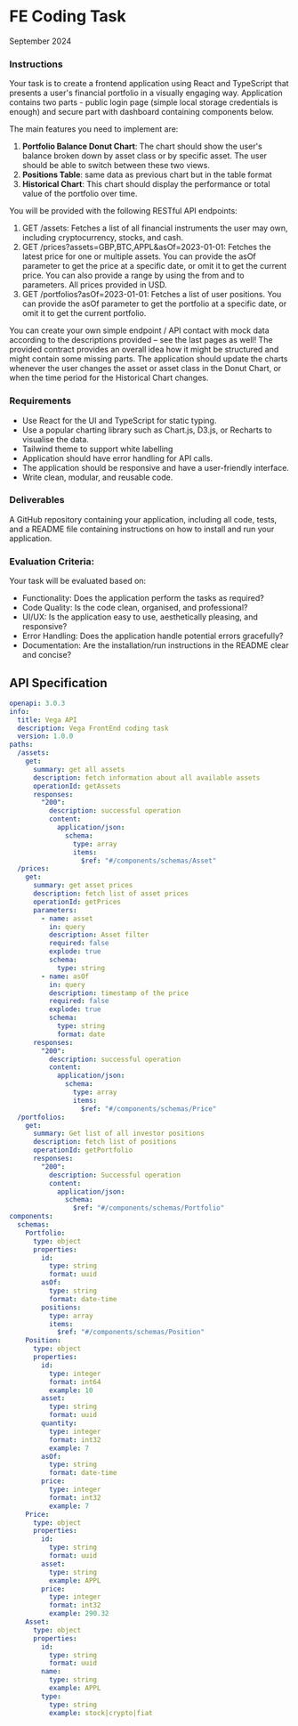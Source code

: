 # FE Coding Task

September 2024

### Instructions

Your task is to create a frontend application using React and TypeScript that presents a user's financial portfolio in a visually engaging way. Application contains two parts - public login page (simple local storage credentials is enough) and secure part with dashboard containing components below.

The main features you need to implement are:

1. **Portfolio Balance Donut Chart**: The chart should show the user's balance broken down by asset class or by specific asset. The user should be able to switch between these two views.
2. **Positions Table**: same data as previous chart but in the table format
3. **Historical Chart**: This chart should display the performance or total value of the portfolio over time.

You will be provided with the following RESTful API endpoints:

1. GET /assets: Fetches a list of all financial instruments the user may own, including cryptocurrency, stocks, and cash.
2. GET /prices?assets=GBP,BTC,APPL&asOf=2023-01-01: Fetches the latest price for one or multiple assets. You can provide the asOf parameter to get the price at a specific date, or omit it to get the current price. You can also provide a range by using the from and to parameters. All prices provided in USD.
3. GET /portfolios?asOf=2023-01-01: Fetches a list of user positions. You can provide the asOf parameter to get the portfolio at a specific date, or omit it to get the current portfolio.

You can create your own simple endpoint / API contact with mock data according to the descriptions provided – see the last pages as well! The provided contract provides an overall idea how it might be structured and might contain some missing parts. The application should update the charts whenever the user changes the asset or asset class in the Donut Chart, or when the time period for the Historical Chart changes.

### Requirements

- Use React for the UI and TypeScript for static typing.
- Use a popular charting library such as Chart.js, D3.js, or Recharts to visualise the data.
- Tailwind theme to support white labelling
- Application should have error handling for API calls.
- The application should be responsive and have a user-friendly interface.
- Write clean, modular, and reusable code.

### Deliverables

A GitHub repository containing your application, including all code, tests, and a README file containing instructions on how to install and run your application.

### Evaluation Criteria:

Your task will be evaluated based on:

- Functionality: Does the application perform the tasks as required?
- Code Quality: Is the code clean, organised, and professional?
- UI/UX: Is the application easy to use, aesthetically pleasing, and responsive?
- Error Handling: Does the application handle potential errors gracefully?
- Documentation: Are the installation/run instructions in the README clear and concise?

## API Specification

```yaml
openapi: 3.0.3
info:
  title: Vega API
  description: Vega FrontEnd coding task
  version: 1.0.0
paths:
  /assets:
    get:
      summary: get all assets
      description: fetch information about all available assets
      operationId: getAssets
      responses:
        "200":
          description: successful operation
          content:
            application/json:
              schema:
                type: array
                items:
                  $ref: "#/components/schemas/Asset"
  /prices:
    get:
      summary: get asset prices
      description: fetch list of asset prices
      operationId: getPrices
      parameters:
        - name: asset
          in: query
          description: Asset filter
          required: false
          explode: true
          schema:
            type: string
        - name: asOf
          in: query
          description: timestamp of the price
          required: false
          explode: true
          schema:
            type: string
            format: date
      responses:
        "200":
          description: successful operation
          content:
            application/json:
              schema:
                type: array
                items:
                  $ref: "#/components/schemas/Price"
  /portfolios:
    get:
      summary: Get list of all investor positions
      description: fetch list of positions
      operationId: getPortfolio
      responses:
        "200":
          description: Successful operation
          content:
            application/json:
              schema:
                $ref: "#/components/schemas/Portfolio"
components:
  schemas:
    Portfolio:
      type: object
      properties:
        id:
          type: string
          format: uuid
        asOf:
          type: string
          format: date-time
        positions:
          type: array
          items:
            $ref: "#/components/schemas/Position"
    Position:
      type: object
      properties:
        id:
          type: integer
          format: int64
          example: 10
        asset:
          type: string
          format: uuid
        quantity:
          type: integer
          format: int32
          example: 7
        asOf:
          type: string
          format: date-time
        price:
          type: integer
          format: int32
          example: 7
    Price:
      type: object
      properties:
        id:
          type: string
          format: uuid
        asset:
          type: string
          example: APPL
        price:
          type: integer
          format: int32
          example: 290.32
    Asset:
      type: object
      properties:
        id:
          type: string
          format: uuid
        name:
          type: string
          example: APPL
        type:
          type: string
          example: stock|crypto|fiat
```
